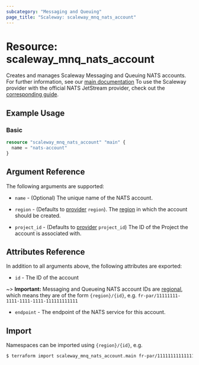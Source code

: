 ```yaml
---
subcategory: "Messaging and Queuing"
page_title: "Scaleway: scaleway_mnq_nats_account"
---
```


# Resource: scaleway_mnq_nats_account

Creates and manages Scaleway Messaging and Queuing NATS accounts.
For further information, see
our [main documentation](https://www.scaleway.com/en/docs/serverless/messaging/reference-content/nats-overview/)
To use the Scaleway provider with the official NATS JetStream provider, check out the [corresponding guide](../guides/mnq_with_nats_terraform_provider.md).

## Example Usage

### Basic

```terraform
resource "scaleway_mnq_nats_account" "main" {
  name = "nats-account"
}
```

## Argument Reference

The following arguments are supported:

- `name` - (Optional) The unique name of the NATS account.

- `region` - (Defaults to [provider](../index.md#arguments-reference) `region`). The [region](../guides/regions_and_zones.md#regions)
  in which the account should be created.

- `project_id` - (Defaults to [provider](../index.md#arguments-reference) `project_id`) The ID of the Project the
  account is associated with.

## Attributes Reference

In addition to all arguments above, the following attributes are exported:

- `id` - The ID of the account

~> **Important:** Messaging and Queueing NATS account IDs are [regional](../guides/regions_and_zones.md#resource-ids), which means they are of the form `{region}/{id}`, e.g. `fr-par/11111111-1111-1111-1111-111111111111`

- `endpoint` - The endpoint of the NATS service for this account.

## Import

Namespaces can be imported using `{region}/{id}`, e.g.

```bash
$ terraform import scaleway_mnq_nats_account.main fr-par/11111111111111111111111111111111
```
